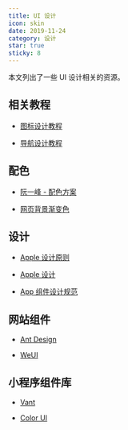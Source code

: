```yaml
---
title: UI 设计
icon: skin
date: 2019-11-24
category: 设计
star: true
sticky: 8
---
```


本文列出了一些 UI 设计相关的资源。

<!-- more -->

## 相关教程

- [图标设计教程](icon/README.md)

- [导航设计教程](navigation/README.md)

## 配色

- [阮一峰 - 配色方案](http://www.ruanyifeng.com/blog/2019/03/coloring-scheme.html)

- [网页背景渐变色](https://webgradients.com/)

## 设计

- [Apple 设计原则](https://developer.apple.com/design/tips/)

- [Apple 设计](https://developer.apple.com/design/)

- [App 组件设计规范](APP.md)

## 网站组件

- [Ant Design](https://ant.design/index-cn)

- [WeUI](https://weui.io/)

## 小程序组件库

- [Vant](https://youzan.github.io/vant-weapp/)

- [Color UI](https://www.color-ui.com/)
